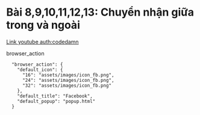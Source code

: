# Bài 8,9,10,11,12,13: Chuyển nhận giữa trong và ngoài

[Link youtube auth:codedamn](https://www.youtube.com/channel/UCJUmE61LxhbhudzUugHL2wQ)

browser_action

```$xslt
  "browser_action": {
    "default_icon": {
      "16": "assets/images/icon_fb.png",
      "24": "assets/images/icon_fb.png",
      "32": "assets/images/icon_fb.png"
    },
    "default_title": "Facebook",
    "default_popup": "popup.html"
  }
```